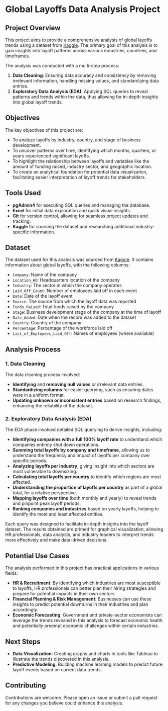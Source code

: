 # Global Layoffs Data Analysis Project

## Project Overview
This project aims to provide a comprehensive analysis of global layoffs trends using a dataset from [Kaggle](https://www.kaggle.com/datasets/theakhilb/layoffs-data-2022/data). The primary goal of this analysis is to gain insights into layoff patterns across various industries, countries, and timeframes.

The analysis was conducted with a multi-step process:
1. **Data Cleaning**: Ensuring data accuracy and consistency by removing irrelevant information, handling missing values, and standardizing data entries.
2. **Exploratory Data Analysis (EDA)**: Applying SQL queries to reveal patterns and trends within the data, thus allowing for in-depth insights into global layoff trends.

## Objectives
The key objectives of this project are:
- To analyze layoffs by industry, country, and stage of business development.
- To uncover patterns over time, identifying which months, quarters, or years experienced significant layoffs.
- To highlight the relationship between layoffs and variables like the amount of funding raised, industry sector, and geographic location.
- To create an analytical foundation for potential data visualization, facilitating easier interpretation of layoff trends for stakeholders.

## Tools Used
- **pgAdmin4** for executing SQL queries and managing the database.
- **Excel** for initial data exploration and quick visual insights.
- **Git** for version control, allowing for seamless project updates and tracking.
- **Kaggle** for sourcing the dataset and researching additional industry-specific information.

## Dataset
The dataset used for this analysis was sourced from [Kaggle](https://www.kaggle.com/datasets/theakhilb/layoffs-data-2022/data). It contains information about global layoffs, with the following columns:
- `Company`: Name of the company
- `Location_HQ`: Headquarters location of the company
- `Industry`: The sector in which the company operates
- `Laid_Off_Count`: Number of employees laid off in each event
- `Date`: Date of the layoff event
- `Source`: The source from which the layoff data was reported
- `Funds_Raised`: Total funds raised by the company
- `Stage`: Business development stage of the company at the time of layoff
- `Date_Added`: Date when the record was added to the dataset
- `Country`: Country of the company
- `Percentage`: Percentage of the workforce laid off
- `List_of_Employees_Laid_Off`: Names of employees (where available)

## Analysis Process

### 1. Data Cleaning
The data cleaning process involved:
- **Identifying** and **removing null values** or irrelevant data entries.
- **Standardizing columns** for easier querying, such as ensuring dates were in a uniform format.
- **Updating unknown or inconsistent entries** based on research findings, enhancing the reliability of the dataset.

### 2. Exploratory Data Analysis (EDA)
The EDA phase involved detailed SQL querying to derive insights, including:
- **Identifying companies with a full 100% layoff rate** to understand which companies entirely shut down operations.
- **Summing total layoffs by company and timeframe**, allowing us to understand the frequency and impact of layoffs per company over specific periods.
- **Analyzing layoffs per industry**, giving insight into which sectors are most vulnerable to downsizing.
- **Calculating total layoffs per country** to identify which regions are most affected.
- **Understanding the proportion of layoffs per country** as part of a global total, for a relative perspective.
- **Mapping layoffs over time** (both monthly and yearly) to reveal trends and pinpoint peak layoff periods.
- **Ranking companies and industries** based on yearly layoffs, helping to identify the most and least affected entities.

Each query was designed to facilitate in-depth insights into the layoff dataset. The results obtained are primed for graphical visualization, allowing HR professionals, data analysts, and industry leaders to interpret trends more effectively and make data-driven decisions.

## Potential Use Cases
The analysis performed in this project has practical applications in various fields:
- **HR & Recruitment**: By identifying which industries are most susceptible to layoffs, HR professionals can better plan their hiring strategies and prepare for potential impacts in their own sectors.
- **Financial Planning & Risk Management**: Businesses can use these insights to predict potential downturns in their industries and plan accordingly.
- **Economic Forecasting**: Government and private-sector economists can leverage the trends revealed in this analysis to forecast economic health and potentially preempt economic challenges within certain industries.

## Next Steps
- **Data Visualization**: Creating graphs and charts in tools like Tableau to illustrate the trends discovered in this analysis.
- **Predictive Modeling**: Building machine learning models to predict future layoff events based on current data trends.

## Contributing
Contributions are welcome. Please open an issue or submit a pull request for any changes you believe could enhance this analysis.
